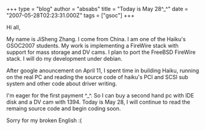 +++
type = "blog"
author = "absabs"
title = "Today is May 28^_^"
date = "2007-05-28T02:23:31.000Z"
tags = ["gsoc"]
+++

Hi all,

My name is JiSheng Zhang. I come from China. I am one of the Haiku's GSOC2007 students. My work is implementing a FireWire stack with support for mass storage and DV cams. I plan to port the FreeBSD FireWire stack. I will do my development under debian.

After google anouncement on April 11, I spent time in building Haiku, running on the real PC and reading the source code of haiku's PCI and SCSI sub system and other code about driver writing.

I'm eager for the first payment ^_^. So I can buy a second hand pc with IDE disk and a DV cam with 1394. Today is May 28, I will continue to read the remaing source code and begin coding soon.

Sorry for my broken English :(